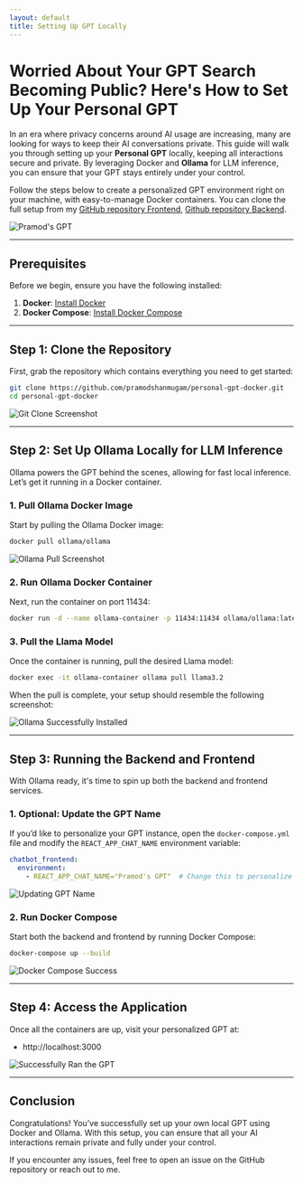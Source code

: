 ```yaml
---
layout: default
title: Setting Up GPT Locally
---
```


# Worried About Your GPT Search Becoming Public? Here's How to Set Up Your Personal GPT

In an era where privacy concerns around AI usage are increasing, many are looking for ways to keep their AI conversations private. This guide will walk you through setting up your **Personal GPT** locally, keeping all interactions secure and private. By leveraging Docker and **Ollama** for LLM inference, you can ensure that your GPT stays entirely under your control.

Follow the steps below to create a personalized GPT environment right on your machine, with easy-to-manage Docker containers. You can clone the full setup from my [GitHub repository Frontend](https://github.com/pramodshanmugam/chatbot-frontend-react.git), [Github repository Backend](https://github.com/pramodshanmugam/chatbot-frontend-react.git).

![Pramod's GPT](./images/gptpramod.gif)

---

## Prerequisites

Before we begin, ensure you have the following installed:

1. **Docker**: [Install Docker](https://docs.docker.com/get-docker/)
2. **Docker Compose**: [Install Docker Compose](https://docs.docker.com/compose/install/)

---

## Step 1: Clone the Repository

First, grab the repository which contains everything you need to get started:

```bash
git clone https://github.com/pramodshanmugam/personal-gpt-docker.git
cd personal-gpt-docker
```

![Git Clone Screenshot](./images/gitclone.png)

---

## Step 2: Set Up Ollama Locally for LLM Inference

Ollama powers the GPT behind the scenes, allowing for fast local inference. Let’s get it running in a Docker container.

### 1. Pull Ollama Docker Image

Start by pulling the Ollama Docker image:

```bash
docker pull ollama/ollama
```

![Ollama Pull Screenshot](./images/ollamapull.png)

### 2. Run Ollama Docker Container

Next, run the container on port 11434:

```bash
docker run -d --name ollama-container -p 11434:11434 ollama/ollama:latest
```

### 3. Pull the Llama Model

Once the container is running, pull the desired Llama model:

```bash
docker exec -it ollama-container ollama pull llama3.2
```

When the pull is complete, your setup should resemble the following screenshot:

![Ollama Successfully Installed](./images/ollamasuccess.png)

---

## Step 3: Running the Backend and Frontend

With Ollama ready, it's time to spin up both the backend and frontend services.

### 1. Optional: Update the GPT Name

If you’d like to personalize your GPT instance, open the `docker-compose.yml` file and modify the `REACT_APP_CHAT_NAME` environment variable:

```yaml
chatbot_frontend:
  environment:
    - REACT_APP_CHAT_NAME="Pramod's GPT"  # Change this to personalize
```

![Updating GPT Name](./images/changingname.png)

### 2. Run Docker Compose

Start both the backend and frontend by running Docker Compose:

```bash
docker-compose up --build
```

![Docker Compose Success](./images/dockercompose.png)

---

## Step 4: Access the Application

Once all the containers are up, visit your personalized GPT at:

- http://localhost:3000

![Successfully Ran the GPT](./images/gpt.gif)

---

## Conclusion

Congratulations! You’ve successfully set up your own local GPT using Docker and Ollama. With this setup, you can ensure that all your AI interactions remain private and fully under your control.

If you encounter any issues, feel free to open an issue on the GitHub repository or reach out to me.